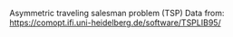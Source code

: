 Asymmetric traveling salesman problem (TSP)
Data from: https://comopt.ifi.uni-heidelberg.de/software/TSPLIB95/
